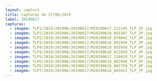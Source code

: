 ```yaml
---
layout: capture
title: Capturas de 17/06/2019
label: 20190617
capturas:
  - imagem: TLP1/2019/201906/20190617/M20190617_212145_TLP_1P.jpg
  - imagem: TLP2/2019/201906/20190617/M20190618_083107_TLP_2P.jpg
  - imagem: TLP2/2019/201906/20190617/M20190618_070842_TLP_2P.jpg
  - imagem: TLP3/2019/201906/20190617/M20190618_082949_TLP_3P.jpg
  - imagem: TLP4/2019/201906/20190617/M20190618_055958_TLP_4P.jpg
  - imagem: TLP4/2019/201906/20190617/M20190618_021050_TLP_4P.jpg
  - imagem: TLP5/2019/201906/20190617/M20190617_210429_TLP_5P.jpg
  - imagem: TLP6/2019/201906/20190617/M20190618_082948_TLP_6P.jpg
  - imagem: TLP6/2019/201906/20190617/M20190618_082759_TLP_6P.jpg
  - imagem: TLP7/2019/201906/20190617/M20190618_043413_TLP_7P.jpg
---
```

